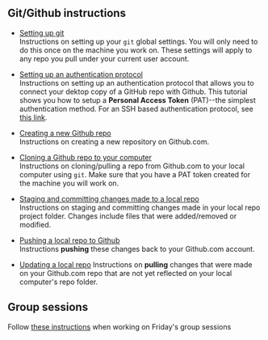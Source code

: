 ## Git/Github instructions
 
-   [Setting up git](git_setup.md)  
     Instructions on setting up your `git` global settings. You will only need to do this once on the machine you work on. These settings will apply to any repo you pull under your current user account.

-   [Setting up an authentication protocol](authenticating_with_github.md)  
    Instructions on setting up an authentication protocol that allows you to connect your dektop copy of a GitHub repo with Github. This tutorial shows you how to setup a  **Personal Access Token** (PAT)--the simplest authentication method. For an SSH based authentication protocol, see [this link](https://mgimond.github.io/Colby-summer-git-workshop-2021/authenticating-with-github.html).

-   [Creating a new Github repo](Creating_a_new_Github_repo.md)  
     Instructions on creating a new repository on Github.com.

-   [Cloning a Github repo to your computer](Cloning_a_Github_repo.md)  
     Instructions on cloning/pulling a repo from Github.com to your local computer using `git`. Make sure that you have a PAT token created for the machine you will work on.

-   [Staging and committing changes made to a local repo](stage_commit.md)  
     Instructions  on staging and committing changes made in your local repo project folder. Changes include files that were added/removed or modified.

-   [Pushing a local repo to Github](push_repo_to_github.md)  
     Instructions  **pushing** these changes back to your Github.com account.

-   [Updating a local repo](Update_local_repo.md)
    Instructions on **pulling** changes that were made on your Github.com repo that are not yet reflected on your local computer's repo folder.
    
 ## Group sessions
 
 Follow [these instructions](group_session.md) when working on Friday's group sessions
